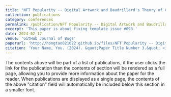 ```yaml
---
title: "NFT Popularity -- Digital Artwork and Baudrillard's Theory of Consumption Alienation"
collection: publications
category: conferences
permalink: /publication/NFT Popularity -- Digital Artwork and Baudrillard's Theory of Consumption Alienation
excerpt: 'This paper is about fixing template issue #693.'
date: 2024-02-17
venue: 'GitHub Journal of Bugs'
paperurl: 'http://hongtao021022.github.io/files/NFT Popularity -- Digital Artwork and Baudrillard's Theory.pdf'
citation: 'Your Name, You. (2024). &quot;Paper Title Number 3.&quot; <i>GitHub Journal of Bugs</i>. 1(3).'
---
```


The contents above will be part of a list of publications, if the user clicks the link for the publication than the contents of section will be rendered as a full page, allowing you to provide more information about the paper for the reader. When publications are displayed as a single page, the contents of the above "citation" field will automatically be included below this section in a smaller font.
